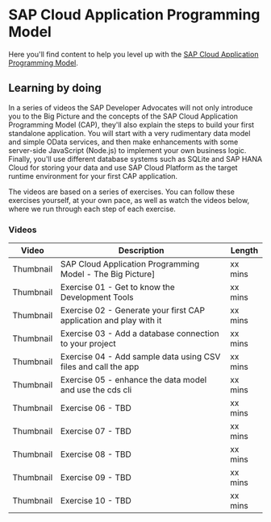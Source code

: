 # SAP Cloud Application Programming Model

Here you'll find content to help you level up with the [SAP Cloud Application Programming Model](https://cap.cloud.sap).

## Learning by doing

In a series of videos the SAP Developer Advocates will not only introduce you to the Big Picture and the concepts of the SAP Cloud Application Programming Model (CAP), they'll also explain the steps to build your first standalone application. You will start with a very rudimentary data model and simple OData services, and then make enhancements with some server-side JavaScript (Node.js) to implement your own business logic. Finally, you'll use different database systems such as SQLite and SAP HANA Cloud for storing your data and use SAP Cloud Platform as the target runtime environment for your first CAP application. 

The videos are based on a series of exercises. You can follow these exercises yourself, at your own pace, as well as watch the videos below, where we run through each step of each exercise. 

### Videos

| Video     | Description                                                        | Length  |
| --------- | ------------------------------------------------------------------ | ------- |
| Thumbnail | SAP Cloud Application Programming Model - The Big Picture]         | xx mins |
| Thumbnail | Exercise 01 - Get to know the Development Tools                    | xx mins |
| Thumbnail | Exercise 02 - Generate your first CAP application and play with it | xx mins |
| Thumbnail | Exercise 03 - Add a database connection to your project            | xx mins |
| Thumbnail | Exercise 04 - Add sample data using CSV files and call the app     | xx mins |
| Thumbnail | Exercise 05 - enhance the data model and use the cds cli           | xx mins |
| Thumbnail | Exercise 06 - TBD                                                  | xx mins |
| Thumbnail | Exercise 07 - TBD                                                  | xx mins |
| Thumbnail | Exercise 08 - TBD                                                  | xx mins |
| Thumbnail | Exercise 09 - TBD                                                  | xx mins |
| Thumbnail | Exercise 10 - TBD                                                  | xx mins |
